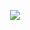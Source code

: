 <p align="center">
  <a href="https://devicons.dev.br/">
    <img src="https://devicons.dev.br/icons?icon=Python,Java&size=50&theme=dark&perline=2" />
  </a>
</p>
